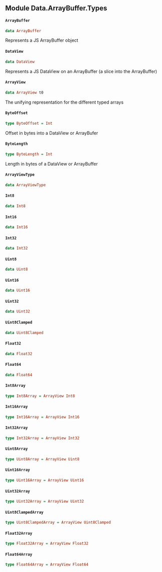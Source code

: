 ## Module Data.ArrayBuffer.Types

#### `ArrayBuffer`

``` purescript
data ArrayBuffer
```

Represents a JS ArrayBuffer object

#### `DataView`

``` purescript
data DataView
```

Represents a JS DataView on an ArrayBuffer (a slice into the ArrayBuffer)

#### `ArrayView`

``` purescript
data ArrayView t0
```

The unifying representation for the different typed arrays

#### `ByteOffset`

``` purescript
type ByteOffset = Int
```

Offset in bytes into a DataView or ArrayBufer

#### `ByteLength`

``` purescript
type ByteLength = Int
```

Length in bytes of a DataView or ArrayBuffer

#### `ArrayViewType`

``` purescript
data ArrayViewType
```

#### `Int8`

``` purescript
data Int8
```

#### `Int16`

``` purescript
data Int16
```

#### `Int32`

``` purescript
data Int32
```

#### `Uint8`

``` purescript
data Uint8
```

#### `Uint16`

``` purescript
data Uint16
```

#### `Uint32`

``` purescript
data Uint32
```

#### `Uint8Clamped`

``` purescript
data Uint8Clamped
```

#### `Float32`

``` purescript
data Float32
```

#### `Float64`

``` purescript
data Float64
```

#### `Int8Array`

``` purescript
type Int8Array = ArrayView Int8
```

#### `Int16Array`

``` purescript
type Int16Array = ArrayView Int16
```

#### `Int32Array`

``` purescript
type Int32Array = ArrayView Int32
```

#### `Uint8Array`

``` purescript
type Uint8Array = ArrayView Uint8
```

#### `Uint16Array`

``` purescript
type Uint16Array = ArrayView Uint16
```

#### `Uint32Array`

``` purescript
type Uint32Array = ArrayView Uint32
```

#### `Uint8ClampedArray`

``` purescript
type Uint8ClampedArray = ArrayView Uint8Clamped
```

#### `Float32Array`

``` purescript
type Float32Array = ArrayView Float32
```

#### `Float64Array`

``` purescript
type Float64Array = ArrayView Float64
```


